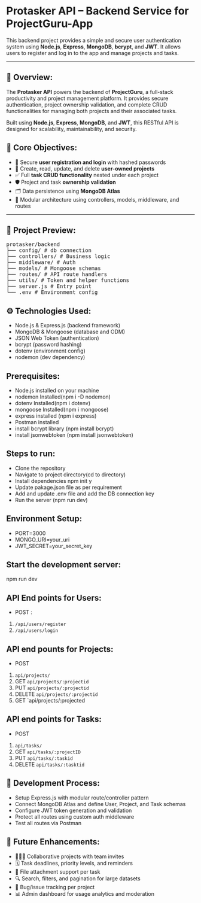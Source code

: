 # Protasker API – Backend Service for ProjectGuru-App
This backend project provides a simple and secure user authentication system using **Node.js**, **Express**, **MongoDB**, **bcrypt**, and **JWT**. It allows users to register and log in to the app and manage projects and tasks.

---

## 📌 Overview:

The **Protasker API** powers the backend of **ProjectGuru**, a full-stack productivity and project management platform. It provides secure authentication, project ownership validation, and complete CRUD functionalities for managing both projects and their associated tasks.

Built using **Node.js**, **Express**, **MongoDB**, and **JWT**, this RESTful API is designed for scalability, maintainability, and security.

## 🎯 Core Objectives:

- 🔐 Secure **user registration and login** with hashed passwords
- 📁 Create, read, update, and delete **user-owned projects**
- ✅ Full **task CRUD functionality** nested under each project
- 🛡 Project and task **ownership validation**
- 🗂 Data persistence using **MongoDB Atlas**
- 🧩 Modular architecture using controllers, models, middleware, and routes

---

## 📁 Project Preview:
<pre>
protasker/backend
├── config/ # db connection
├── controllers/ # Business logic
├── middleware/ # Auth 
├── models/ # Mongoose schemas
├── routes/ # API route handlers
├── utils/ # Token and helper functions
├── server.js # Entry point
└── .env # Environment config </pre>

## ⚙️ Technologies Used:

- Node.js & Express.js (backend framework)
- MongoDB & Mongoose (database and ODM)
- JSON Web Token (authentication)
- bcrypt (password hashing)
- dotenv (environment config)
- nodemon (dev dependency)

## Prerequisites:

- Node.js installed on your machine  
- nodemon Installed(npm i -D nodemon)
- dotenv Installed(npm i dotenv)
- mongoose Installed(npm i mongoose)
- express installed (npm i express)
- Postman installed
- install bcrypt library (npm install bcrypt)
- install jsonwebtoken (npm install jsonwebtoken)

## Steps to run:

- Clone the repository 
- Navigate to project directory(cd to directory)
- Install dependencies npm init y 
- Update pakage.json file as per requirement
- Add and update .env file and add the DB connection key
- Run the server (npm run dev)

## Environment Setup:

- PORT=3000
- MONGO_URI=your_uri
- JWT_SECRET=your_secret_key

## Start the development server:

npm run dev

## API End points for Users:

- POST : 
1. `/api/users/register`
2. `/api/users/login`

## API end pounts for Projects:

- POST
1. `api/projects/`
2. GET
`api/projects/:projectid`
3. PUT
`api/projects/:projectid`
4. DELETE
`api/projects/:projectid`
5. GET
`api/projects/:projected

## API end points for Tasks:

- POST
1. `api/tasks/`
2. GET
`api/tasks/:projectID`
3. PUT
`api/tasks/:taskid`
4. DELETE
`api/tasks/:tasktid`

## 🧠 Development Process:

- Setup Express.js with modular route/controller pattern
- Connect MongoDB Atlas and define User, Project, and Task schemas
- Configure JWT token generation and validation
- Protect all routes using custom auth middleware
- Test all routes via Postman

## 📌 Future Enhancements:

- 🧑‍🤝‍🧑 Collaborative projects with team invites
- 🗓 Task deadlines, priority levels, and reminders
- 📎 File attachment support per task
- 🔍 Search, filters, and pagination for large datasets
- 🐛 Bug/issue tracking per project
- 📊 Admin dashboard for usage analytics and moderation
